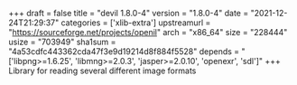 +++
draft = false
title = "devil 1.8.0-4"
version = "1.8.0-4"
date = "2021-12-24T21:29:37"
categories = ['xlib-extra']
upstreamurl = "https://sourceforge.net/projects/openil"
arch = "x86_64"
size = "228444"
usize = "703949"
sha1sum = "4a53cdfc443362cda47f3e9d19214d8f884f5528"
depends = "['libpng>=1.6.25', 'libmng>=2.0.3', 'jasper>=2.0.10', 'openexr', 'sdl']"
+++
Library for reading several different image formats